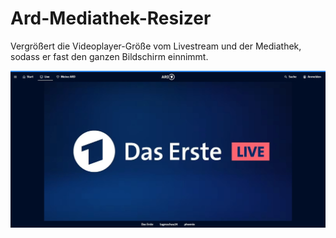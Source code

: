 # Ard-Mediathek-Resizer
Vergrößert die Videoplayer-Größe vom Livestream und der Mediathek, sodass er fast den ganzen Bildschirm einnimmt.

![alt text](assets/live.png)